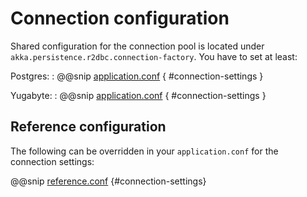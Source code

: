# Connection configuration

Shared configuration for the connection pool is located under `akka.persistence.r2dbc.connection-factory`.
You have to set at least:

Postgres:
: @@snip [application.conf](/docs/src/test/resources/application-postgres.conf) { #connection-settings }

Yugabyte:
: @@snip [application.conf](/docs/src/test/resources/application-yugabyte.conf) { #connection-settings }

## Reference configuration 

The following can be overridden in your `application.conf` for the connection settings:

@@snip [reference.conf](/core/src/main/resources/reference.conf) {#connection-settings}
